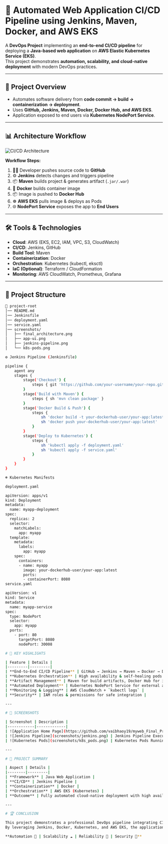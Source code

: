 # 🚀 Automated Web Application CI/CD Pipeline using Jenkins, Maven, Docker, and AWS EKS

A **DevOps Project** implementing an **end-to-end CI/CD pipeline** for deploying a **Java-based web application** on **AWS Elastic Kubernetes Service (EKS)**.  
This project demonstrates **automation, scalability, and cloud-native deployment** with modern DevOps practices.

---

## 📌 Project Overview
- Automates software delivery from **code commit → build → containerization → deployment**.  
- Uses **GitHub, Jenkins, Maven, Docker, Docker Hub, and AWS EKS**.  
- Application exposed to end users via **Kubernetes NodePort Service**.  

---

## 📊 Architecture Workflow

![CI/CD Architecture](screenshots/final_architecture.png)

**Workflow Steps:**
1. 👨‍💻 Developer pushes source code to **GitHub**  
2. ⚙️ **Jenkins** detects changes and triggers pipeline  
3. 📦 **Maven** builds project & generates artifact (`.jar/.war`)  
4. 🐳 **Docker** builds container image  
5. 📦 Image is pushed to **Docker Hub**  
6. ☸️ **AWS EKS** pulls image & deploys as Pods  
7. 🌐 **NodePort Service** exposes the app to **End Users**

---

## 🛠️ Tools & Technologies
- **Cloud**: AWS (EKS, EC2, IAM, VPC, S3, CloudWatch)  
- **CI/CD**: Jenkins, GitHub  
- **Build Tool**: Maven  
- **Containerization**: Docker  
- **Orchestration**: Kubernetes (kubectl, eksctl)  
- **IaC (Optional)**: Terraform / CloudFormation  
- **Monitoring**: AWS CloudWatch, Prometheus, Grafana  

---

## 📂 Project Structure
```bash
📁 project-root
│── README.md
│── Jenkinsfile
│── deployment.yaml
│── service.yaml
│── screenshots/
│   ├── final_architecture.png
│   ├── app-ui.png
│   ├── jenkins-pipeline.png
│   └── k8s-pods.png

⚙️ Jenkins Pipeline (Jenkinsfile)

pipeline {
    agent any
    stages {
        stage('Checkout') {
            steps { git 'https://github.com/your-username/your-repo.git' }
        }
        stage('Build with Maven') {
            steps { sh 'mvn clean package' }
        }
        stage('Docker Build & Push') {
            steps {
                sh 'docker build -t your-dockerhub-user/your-app:latest .'
                sh 'docker push your-dockerhub-user/your-app:latest'
            }
        }
        stage('Deploy to Kubernetes') {
            steps {
                sh 'kubectl apply -f deployment.yaml'
                sh 'kubectl apply -f service.yaml'
            }
        }
    }
}

☸️ Kubernetes Manifests

deployment.yaml

apiVersion: apps/v1
kind: Deployment
metadata:
  name: myapp-deployment
spec:
  replicas: 2
  selector:
    matchLabels:
      app: myapp
  template:
    metadata:
      labels:
        app: myapp
    spec:
      containers:
      - name: myapp
        image: your-dockerhub-user/your-app:latest
        ports:
        - containerPort: 8080
service.yaml

apiVersion: v1
kind: Service
metadata:
  name: myapp-service
spec:
  type: NodePort
  selector:
    app: myapp
  ports:
    - port: 80
      targetPort: 8080
      nodePort: 30008

# 🌟 KEY HIGHLIGHTS

| Feature | Details |
|---------|---------|
| **End-to-End CI/CD Pipeline** | GitHub → Jenkins → Maven → Docker → Docker Hub → AWS EKS |
| **Kubernetes Orchestration** | High availability & self-healing pods |
| **Artifact Management** | Maven for build artifacts, Docker Hub for images |
| **Automated Deployment** | Kubernetes NodePort Service for external access |
| **Monitoring & Logging** | AWS CloudWatch + `kubectl logs` |
| **Security** | IAM roles & permissions for safe integration |

---

# 📸 SCREENSHOTS

| Screenshot | Description |
|------------|-------------|
| ![Application Home Page](https://github.com/vaibhaoy19/myweb_Final_Project/blob/c8adc2104c15f110f163f2fd4693bdc1539aba01/Screenshots/Screenshot%202025-08-13%20174605.png) | Application Home Page |
| ![Jenkins Pipeline](screenshots/jenkins.png) | Jenkins Pipeline Execution |
| ![Kubernetes Pods](screenshots/k8s_pods.png) | Kubernetes Pods Running |

---

# 🎯 PROJECT SUMMARY

| Aspect | Details |
|--------|---------|
| **Framework** | Java Web Application |
| **CI/CD** | Jenkins Pipeline |
| **Containerization** | Docker |
| **Orchestration** | AWS EKS (Kubernetes) |
| **Outcome** | Fully automated cloud-native deployment with high availability |

---

# 🏆 CONCLUSION

This project demonstrates a professional DevOps pipeline integrating CI/CD, containerization, and cloud orchestration.  
By leveraging Jenkins, Docker, Kubernetes, and AWS EKS, the application achieves:  

**Automation 🚀 | Scalability ☁️ | Reliability 🔧 | Security 🔐**

